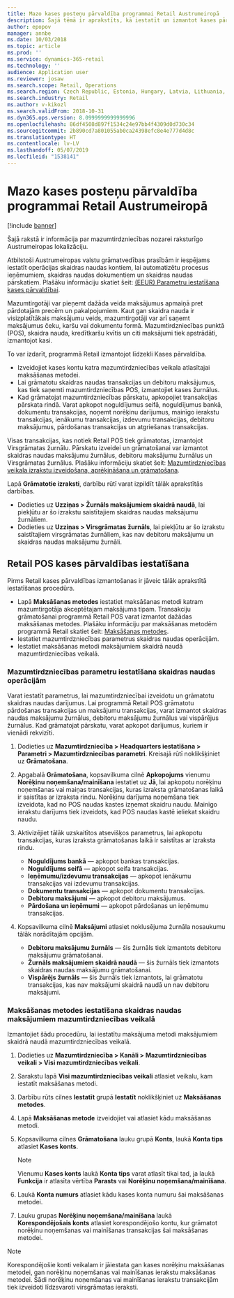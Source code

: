 ```yaml
---
title: Mazo kases posteņu pārvaldība programmai Retail Austrumeiropā
description: Šajā tēmā ir aprakstīts, kā iestatīt un izmantot kases pārvaldības līdzekļus programmā Retail Austrumeiropā.
author: epopov
manager: annbe
ms.date: 10/03/2018
ms.topic: article
ms.prod: ''
ms.service: dynamics-365-retail
ms.technology: ''
audience: Application user
ms.reviewer: josaw
ms.search.scope: Retail, Operations
ms.search.region: Czech Republic, Estonia, Hungary, Latvia, Lithuania, Poland, Russia
ms.search.industry: Retail
ms.author: v-kikozl
ms.search.validFrom: 2018-10-31
ms.dyn365.ops.version: 8.0999999999999996
ms.openlocfilehash: 86df4508d897f1534c24e97bb4f4309d0d730c34
ms.sourcegitcommit: 2b890cd7a801055ab0ca24398efc8e4e777d4d8c
ms.translationtype: HT
ms.contentlocale: lv-LV
ms.lasthandoff: 05/07/2019
ms.locfileid: "1538141"
---
```

# <a name="petty-cash-management-for-retail-for-eastern-europe"></a>Mazo kases posteņu pārvaldība programmai Retail Austrumeiropā

[!include [banner](../includes/banner.md)]

Šajā rakstā ir informācija par mazumtirdzniecības nozarei raksturīgo Austrumeiropas lokalizāciju.

Atbilstoši Austrumeiropas valstu grāmatvedības prasībām ir iespējams iestatīt operācijas skaidras naudas kontiem, lai automatizētu procesus ieņēmumiem, skaidras naudas dokumentiem un skaidras naudas pārskatiem. Plašāku informāciju skatiet šeit: [(EEUR) Parametru iestatīšana kases pārvaldībai](https://docs.microsoft.com/dynamicsax-2012/appuser-itpro/eeur-set-up-parameters-for-cash-management).

Mazumtirgotāji var pieņemt dažāda veida maksājumus apmaiņā pret pārdotajām precēm un pakalpojumiem. Kaut gan skaidra nauda ir visizplatītākais maksājumu veids, mazumtirgotāji var arī saņemt maksājumus čeku, karšu vai dokumentu formā. Mazumtirdzniecības punktā (POS), skaidra nauda, kredītkaršu kvītis un citi maksājumi tiek apstrādāti, izmantojot kasi.

To var izdarīt, programmā Retail izmantojot līdzekli Kases pārvaldība.

- Izveidojiet kases kontu katra mazumtirdzniecības veikala atlasītajai maksāšanas metodei.
- Lai grāmatotu skaidras naudas transakcijas un debitoru maksājumus, kas tiek saņemti mazumtirdzniecības POS, izmantojiet kases žurnālus.
- Kad grāmatojat mazumtirdzniecības pārskatu, apkopojiet transakcijas pārskata rindā. Varat apkopot noguldījumus seifā, noguldījumus bankā, dokumentu transakcijas, noņemt norēķinu darījumus, mainīgo ierakstu transakcijas, ienākumu transakcijas, izdevumu transakcijas, debitoru maksājumus, pārdošanas transakcijas un atgriešanas transakcijas.

Visas transakcijas, kas notiek Retail POS tiek grāmatotas, izmantojot Virsgrāmatas žurnālu. Pārskatu izveidei un grāmatošanai var izmantot skaidras naudas maksājumu žurnālus, debitoru maksājumu žurnālus un Virsgrāmatas žurnālus. Plašāku informāciju skatiet šeit: [Mazumtirdzniecības veikala izrakstu izveidošana, aprēķināšana un grāmatošana](https://docs.microsoft.com/dynamics365/unified-operations/retail/tasks/create-calculate-post-statement-retail-store).

Lapā **Grāmatotie izraksti**, darbību rūtī varat izpildīt tālāk aprakstītās darbības.

- Dodieties uz **Uzziņas \> Žurnāls maksājumiem skaidrā naudā**, lai piekļūtu ar šo izrakstu saistītajiem skaidras naudas maksājumu žurnāliem.
- Dodieties uz **Uzziņas \> Virsgrāmatas žurnāls**, lai piekļūtu ar šo izrakstu saistītajiem virsgrāmatas žurnāliem, kas nav debitoru maksājumu un skaidras naudas maksājumu žurnāli.

## <a name="set-up-for-cash-management-for-retail-pos"></a>Retail POS kases pārvaldības iestatīšana

Pirms Retail kases pārvaldības izmantošanas ir jāveic tālāk aprakstītā iestatīšanas procedūra.

- Lapā **Maksāšanas metodes** iestatiet maksāšanas metodi katram mazumtirgotāja akceptētajam maksājuma tipam. Transakciju grāmatošanai programmā Retail POS varat izmantot dažādas maksāšanas metodes. Plašāku informāciju par maksāšanas metodēm programmā Retail skatiet šeit: [Maksāšanas metodes](https://docs.microsoft.com/dynamics365/unified-operations/retail/payment-methods).
- Iestatiet mazumtirdzniecības parametrus skaidras naudas operācijām.
- Iestatiet maksāšanas metodi maksājumiem skaidrā naudā mazumtirdzniecības veikalā.

### <a name="set-up-retail-parameters-for-cash-operations"></a>Mazumtirdzniecības parametru iestatīšana skaidras naudas operācijām

Varat iestatīt parametrus, lai mazumtirdzniecībai izveidotu un grāmatotu skaidras naudas darījumus. Lai programmā Retail POS grāmatotu pārdošanas transakcijas un maksājumu transakcijas, varat izmantot skaidras naudas maksājumu žurnālus, debitoru maksājumu žurnālus vai vispārējus žurnālus. Kad grāmatojat pārskatu, varat apkopot darījumus, kuriem ir vienādi rekvizīti.

1. Dodieties uz **Mazumtirdzniecība \> Headquarters iestatīšana \> Parametri \> Mazumtirdzniecības parametri**. Kreisajā rūtī noklikšķiniet uz **Grāmatošana**.
2. Apgabalā **Grāmatošana**, kopsavilkuma cilnē **Apkopojums** vienumu **Norēķinu noņemšana/mainīšana** iestatiet uz **Jā**, lai apkopotu norēķinu noņemšanas vai maiņas transakcijas, kuras izraksta grāmatošanas laikā ir saistītas ar izraksta rindu. Norēķinu darījuma noņemšana tiek izveidota, kad no POS naudas kastes izņemat skaidru naudu. Mainīgo ierakstu darījums tiek izveidots, kad POS naudas kastē ieliekat skaidru naudu.
3. Aktivizējiet tālāk uzskaitītos atsevišķos parametrus, lai apkopotu transakcijas, kuras izraksta grāmatošanas laikā ir saistītas ar izraksta rindu.

    - **Noguldījums bankā** — apkopot bankas transakcijas.
    - **Noguldījums seifā** — apkopot seifa transakcijas.
    - **Ieņēmumu/izdevumu transakcijas** — apkopot ienākumu transakcijas vai izdevumu transakcijas.
    - **Dokumentu transakcijas** — apkopot dokumentu transakcijas.
    - **Debitoru maksājumi** — apkopot debitoru maksājumus.
    - **Pārdošana un ieņēmumi** — apkopot pārdošanas un ieņēmumu transakcijas.

4. Kopsavilkuma cilnē **Maksājumi** atlasiet noklusējuma žurnāla nosaukumu tālāk norādītajām opcijām.

    - **Debitoru maksājumu žurnāls** — šis žurnāls tiek izmantots debitoru maksājumu grāmatošanai.
    - **Žurnāls maksājumiem skaidrā naudā** — šis žurnāls tiek izmantots skaidras naudas maksājumu grāmatošanai.
    - **Vispārējs žurnāls** — šis žurnāls tiek izmantots, lai grāmatotu transakcijas, kas nav maksājumi skaidrā naudā un nav debitoru maksājumi.

### <a name="set-up-a-payment-method-for-cash-payments-in-a-retail-store"></a>Maksāšanas metodes iestatīšana skaidras naudas maksājumiem mazumtirdzniecības veikalā

Izmantojiet šādu procedūru, lai iestatītu maksājuma metodi maksājumiem skaidrā naudā mazumtirdzniecības veikalā.

1. Dodieties uz **Mazumtirdzniecība \> Kanāli \> Mazumtirdzniecības veikali \> Visi mazumtirdzniecības veikali**.
2. Sarakstu lapā **Visi mazumtirdzniecības veikali** atlasiet veikalu, kam iestatīt maksāšanas metodi.
3. Darbību rūts cilnes **Iestatīt** grupā **Iestatīt** noklikšķiniet uz **Maksāšanas metodes**.
4. Lapā **Maksāšanas metode** izveidojiet vai atlasiet kādu maksāšanas metodi.
5. Kopsavilkuma cilnes **Grāmatošana** lauku grupā **Konts**, laukā **Konta tips** atlasiet **Kases konts**.

    > [!NOTE]
    > Vienumu **Kases konts** laukā **Konta tips** varat atlasīt tikai tad, ja laukā **Funkcija** ir atlasīta vērtība **Parasts** vai **Norēķinu noņemšana/mainīšana**.

6. Laukā **Konta numurs** atlasiet kādu kases konta numuru šai maksāšanas metodei.
7. Lauku grupas **Norēķinu noņemšana/mainīšana** laukā **Korespondējošais konts** atlasiet korespondējošo kontu, kur grāmatot norēķinu noņemšanas vai mainīšanas transakcijas šai maksāšanas metodei.

> [!NOTE]
> Korespondējošie konti veikalam ir jāiestata gan kases norēķinu maksāšanas metodei, gan norēķinu noņemšanas vai mainīšanas ierakstu maksāšanas metodei. Šādi norēķinu noņemšanas vai mainīšanas ierakstu transakcijām tiek izveidoti līdzsvaroti virsgrāmatas ieraksti.
